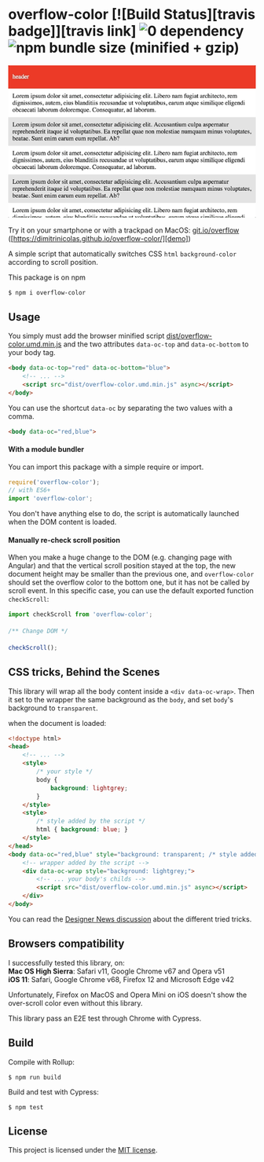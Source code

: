 # overflow-color [![Build Status][travis badge]][travis link] ![0 dependency][dependency badge] ![npm bundle size (minified + gzip)][size badge]

[![Demo](gif.gif)][demo]

Try it on your smartphone or with a trackpad on MacOS: [git.io/overflow][demo] 
([https://dimitrinicolas.github.io/overflow-color/][demo])

A simple script that automatically switches CSS `html` `background-color` 
according to scroll position.

This package is on npm
```console
$ npm i overflow-color
```

## Usage

You simply must add the browser minified script 
[dist/overflow-color.umd.min.js](dist/overflow-color.umd.min.js) and the two 
attributes `data-oc-top` and `data-oc-bottom` to your body tag.

```html
<body data-oc-top="red" data-oc-bottom="blue">
    <!-- ... -->
    <script src="dist/overflow-color.umd.min.js" async></script>
</body>
```

You can use the shortcut `data-oc` by separating the two values with a comma.

```html
<body data-oc="red,blue">
```

#### With a module bundler

You can import this package with a simple require or import.

```javascript
require('overflow-color');
// with ES6+
import 'overflow-color';
```

You don't have anything else to do, the script is automatically launched when 
the DOM content is loaded.

#### Manually re-check scroll position

When you make a huge change to the DOM (e.g. changing page with Angular) and 
that the vertical scroll position stayed at the top, the new document height 
may be smaller than the previous one, and `overflow-color` should set the 
overflow color to the bottom one, but it has not be called by scroll event. In 
this specific case, you can use the default exported function `checkScroll`:

```javascript
import checkScroll from 'overflow-color';

/** Change DOM */

checkScroll();
```

## CSS tricks, Behind the Scenes

This library will wrap all the body content inside a `<div data-oc-wrap>`.
Then it set to the wrapper the same background as the `body`, and set `body`'s 
background to `transparent`.

when the document is loaded:
```html
<!doctype html>
<head>
    <!-- ... -->
    <style>
        /* your style */
        body {
            background: lightgrey;
        }
    </style>
    <style>
        /* style added by the script */
        html { background: blue; }
    </style>
</head>
<body data-oc="red,blue" style="background: transparent; /* style added by the script */ ">
    <!-- wrapper added by the script -->
    <div data-oc-wrap style="background: lightgrey;">
        <!-- ... your body's childs -->
        <script src="dist/overflow-color.umd.min.js" async></script>
    </div>
</body>
```

You can read the [Designer News discussion][dn] about the different tried 
tricks.

## Browsers compatibility

I successfully tested this library, on:  
**Mac OS High Sierra**: Safari v11, Google Chrome v67 and Opera v51   
**iOS 11**: Safari, Google Chrome v68, Firefox 12 and Microsoft Edge v42

Unfortunately, Firefox on MacOS and Opera Mini on iOS doesn't show the 
over-scroll color even without this library.

This library pass an E2E test through Chrome with Cypress.

## Build

Compile with Rollup:

```console
$ npm run build
```

Build and test with Cypress:

```console
$ npm test
```

## License

This project is licensed under the [MIT license](LICENSE).

[tavis badge]: https://travis-ci.org/dimitrinicolas/overflow-color.svg?branch=master
[tavis link]: https://travis-ci.org/dimitrinicolas/overflow-color
[dependency badge]: https://img.shields.io/badge/dependencies-0-brightgreen.svg
[size badge]: https://img.shields.io/bundlephobia/minzip/overflow-color.svg

[demo]: https://dimitrinicolas.github.io/overflow-color/
[dn]: https://www.designernews.co/stories/91663-switch-html-background-color-in-order-to-get-two-overflow-scrolling-colors-on-smartphones
